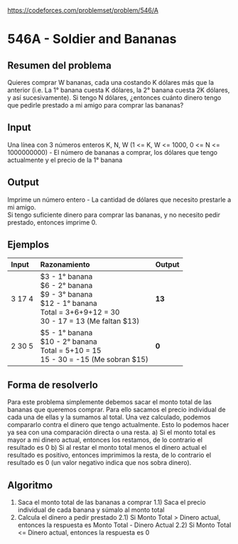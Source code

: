 https://codeforces.com/problemset/problem/546/A

# 546A - Soldier and Bananas

## Resumen del problema
Quieres comprar W bananas, cada una costando K dólares más que la anterior (i.e. La 1° banana cuesta K dólares, la 2° banana cuesta 2K dólares, y así sucesivamente). Si tengo N dólares, ¿entonces cuánto dinero tengo que pedirle prestado a mi amigo para comprar las bananas?

## Input
Una línea con 3 números enteros K, N, W (1 <= K, W <= 1000, 0 <= N <= 1000000000) - El número de bananas a comprar, los dólares que tengo actualmente y el precio de la 1° banana

## Output
Imprime un número entero - La cantidad de dólares que necesito prestarle a mi amigo. \
Si tengo suficiente dinero para comprar las bananas, y no necesito pedir prestado, entonces imprime 0.

## Ejemplos
| Input   | Razonamiento                                   | Output |
| :----   | :--------------------------------------------  | -----  |
| 3 17 4  | $3 - 1° banana <br> $6 - 2° banana <br> $9 - 3° banana <br> $12 - 1° banana <br> Total = 3+6+9+12 = 30 <br> 30 - 17 = 13 (Me faltan $13) | **13**  |
| 2 30 5  | $5 - 1° banana <br> $10 - 2° banana <br> Total = 5+10 = 15 <br> 15 - 30 = -15 (Me sobran $15) | **0**  |

## Forma de resolverlo
Para este problema simplemente debemos sacar el monto total de las bananas que queremos comprar. Para ello sacamos el precio individual de cada una de ellas y la sumamos al total. Una vez calculado, podemos compararlo contra el dinero que tengo actualmente. Esto lo podemos hacer ya sea con una comparación directa o una resta.
a) Si el monto total es mayor a mi dinero actual, entonces los restamos, de lo contrario el resultado es 0
b) Si al restar el monto total menos el dinero actual el resultado es positivo, entonces imprimimos la resta, de lo contrario el resultado es 0 (un valor negativo indica que nos sobra dinero).

## Algoritmo
1) Saca el monto total de las bananas a comprar
1.1) Saca el precio individual de cada banana y súmalo al monto total
2) Calcula el dinero a pedir prestado
2.1) Si Monto Total > Dinero actual, entonces la respuesta es Monto Total - Dinero Actual
2.2) Si Monto Total <= Dinero actual, entonces la respuesta es 0